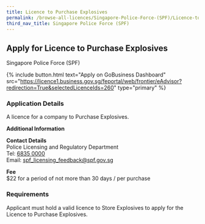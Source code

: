 ```yaml
---
title: Licence to Purchase Explosives
permalink: /browse-all-licences/Singapore-Police-Force-(SPF)/Licence-to-Purchase-Explosives
third_nav_title: Singapore Police Force (SPF)
---
```


## Apply for Licence to Purchase Explosives

Singapore Police Force (SPF)

{% include button.html text="Apply on GoBusiness Dashboard" src="https://licence1.business.gov.sg/feportal/web/frontier/eAdvisor?redirection=True&selectedLicenceIds=260" type="primary" %}

### Application Details

<p>A licence for a company to Purchase Explosives.</p>

**Additional Information**

<p><strong>Contact Details</strong><br />Police Licensing and Regulatory Department<br />Tel: <a href="tel:+6568350000">6835 0000</a><br />Email: <a href="mailto:spf_licensing_feedback@spf.gov.sg">spf_licensing_feedback@spf.gov.sg</a></p>
<p><strong>Fee</strong><br />$22 for a period of not more than 30 days / per purchase</p>

### Requirements

Applicant must hold a valid licence to Store Explosives to apply for the Licence to Purchase Explosives.

